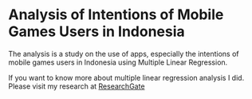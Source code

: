 # Analysis of Intentions of Mobile Games Users in Indonesia
The analysis is a study on the use of apps, especially the intentions of mobile games users in Indonesia using Multiple Linear Regression.

If you want to know more about multiple linear regression analysis I did. Please visit my research at [ResearchGate](https://www.researchgate.net/profile/Andry-Suka-Putra)
